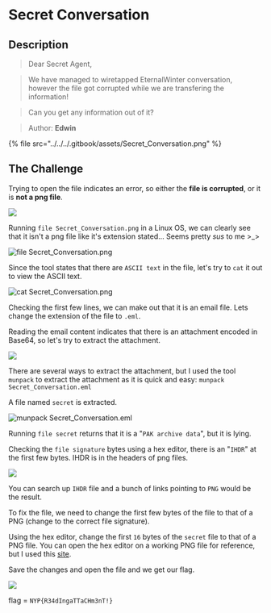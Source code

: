 # Secret Conversation

## Description

> Dear Secret Agent,

> We have managed to wiretapped EternalWinter conversation, however the file got corrupted while we are transfering the information!

> Can you get any information out of it?

> Author: **Edwin**

{% file src="../../../.gitbook/assets/Secret_Conversation.png" %}

## The Challenge

Trying to open the file indicates an error, so either the **file is corrupted**, or it is **not a png file**.

![](https://user-images.githubusercontent.com/83258849/147769049-3451adb0-490b-440c-94fc-8ab868ec90ba.png)

Running `file Secret_Conversation.png` in a Linux OS, we can clearly see that it isn't a png file like it's extension stated... Seems pretty _sus_ to me >\_>

![file Secret\_Conversation.png](https://user-images.githubusercontent.com/83258849/147769432-e74f5cce-775d-42f1-8212-cf099cef2117.png)

Since the tool states that there are `ASCII text` in the file, let's try to `cat` it out to view the ASCII text.

![cat Secret\_Conversation.png](https://user-images.githubusercontent.com/83258849/147769645-733fc535-c93a-4187-8b7a-f4bdd0764be4.png)

Checking the first few lines, we can make out that it is an email file. Lets change the extension of the file to `.eml`.

Reading the email content indicates that there is an attachment encoded in Base64, so let's try to extract the attachment.

![](https://user-images.githubusercontent.com/83258849/147769851-b8985942-c24e-47c8-a08f-39cc4b871a72.png)

There are several ways to extract the attachment, but I used the tool `munpack` to extract the attachment as it is quick and easy: `munpack Secret_Conversation.eml`

A file named `secret` is extracted.

![munpack Secret\_Conversation.eml](https://user-images.githubusercontent.com/83258849/147770204-c7066d17-a9a6-405e-a280-0f919ece6428.png)

Running `file secret` returns that it is a "`PAK archive data`", but it is lying.

Checking the `file signature` bytes using a hex editor, there is an "`IHDR`" at the first few bytes. IHDR is in the headers of png files.

![](https://user-images.githubusercontent.com/83258849/147770377-12170b1f-67f9-41eb-918f-fe9015623421.png)

You can search up `IHDR` file and a bunch of links pointing to `PNG` would be the result.

To fix the file, we need to change the first few bytes of the file to that of a PNG (change to the correct file signature).

Using the hex editor, change the first `16` bytes of the `secret` file to that of a PNG file. You can open the hex editor on a working PNG file for reference, but I used this [site](https://asecuritysite.com/forensics/png?file=%2Flog%2Fbasn0g01.png).

Save the changes and open the file and we get our flag.

![](https://user-images.githubusercontent.com/83258849/147771516-ab281d4e-e2a7-4281-a9a4-9ab61d6d3f02.png)

flag = `NYP{R34dIngaTTaCHm3nT!}`
